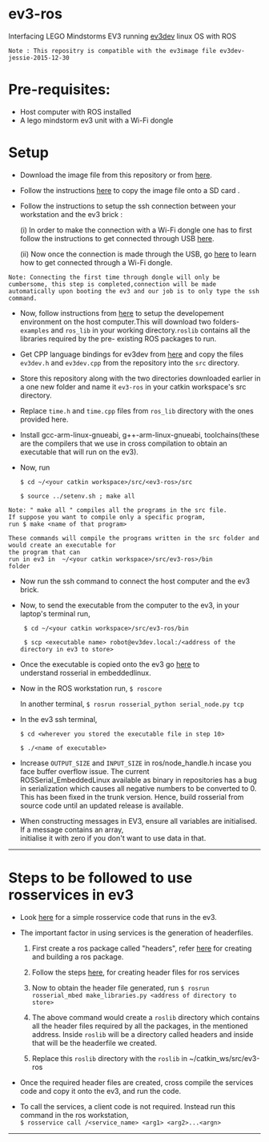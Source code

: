 ev3-ros
=======

Interfacing LEGO Mindstorms EV3 running [ev3dev](https://github.com/ev3dev/ev3dev) linux OS with ROS  

```
Note : This repositry is compatible with the ev3image file ev3dev-jessie-2015-12-30

```


Pre-requisites:
===============
+ Host computer with ROS installed
+ A lego mindstorm ev3 unit with a Wi-Fi dongle

Setup
=====
+ Download the image file from this repository or from [here](https://github.com/ev3dev/ev3dev/releases).

+ Follow the instructions [here](http://www.ev3dev.org/docs/getting-started/) to copy the image file onto a SD card .

+ Follow the instructions to setup the ssh connection between your workstation and the ev3 brick :

	(i) In order to make the connection with a Wi-Fi dongle one has to first follow the instructions to get connected through USB [here]( 
		http://www.ev3dev.org/docs/tutorials/connecting-to-the-internet-via-usb/).

	(ii) Now once the connection is made through the USB, go [here](http://www.ev3dev.org/docs/tutorials/setting-up-wifi-using-the-command-line/) to learn how to get connected through a Wi-Fi dongle.

```
Note: Connecting the first time through dongle will only be cumbersome, this step is completed,connection will be made automatically upon booting the ev3 and our job is to only type the ssh command. 
```

+ Now, follow instructions from [here](http://wiki.ros.org/rosserial_embeddedlinux/GenericInstall) 
   to setup the developement environment on the host computer.This will download two folders- `examples` and `ros_lib` in your working directory.`roslib` contains all the libraries required by the pre- existing ROS packages
   to run. 

+ Get CPP language bindings for ev3dev from [here](https://github.com/ev3dev/ev3dev-lang)
   and copy the files `ev3dev.h` and `ev3dev.cpp` from the repository into the `src` directory.

+ Store this repository along with the two directories downloaded earlier in a one new folder and name it `ev3-ros` in your catkin workspace's src directory.

+ Replace `time.h` and `time.cpp` files from `ros_lib` directory with the ones provided here.

+ Install gcc-arm-linux-gnueabi, g++-arm-linux-gnueabi, toolchains(these are the compilers that we use in 
   cross compilation to obtain an executable that will run on the ev3).

+ Now, run

  `$ cd ~/<your catkin workspace>/src/<ev3-ros>/src`

  `$ source ../setenv.sh ; make all`

```
Note: " make all " compiles all the programs in the src file.
If suppose you want to compile only a specific program, 
run $ make <name of that program> 

These commands will compile the programs written in the src folder and would create an executable for 
the program that can
run in ev3 in  ~/<your catkin workspace>/src/ev3-ros>/bin 
folder   
```

+ Now run the ssh command to connect the host computer and the ev3 brick.

+ Now, to send the executable from the computer to the ev3, in your laptop's terminal run,

   ` $ cd ~/<your catkin workspace>/src/ev3-ros/bin`

   ` $ scp <executable name> robot@ev3dev.local:/<address of the directory in ev3 to store>`

+ Once the executable is copied onto the ev3 go [here](http://wiki.ros.org/rosserial_embeddedlinux/Tutorials) to   
    understand rosserial in embeddedlinux.

+ Now in the ROS workstation run, 
	`$ roscore `

	In another terminal, 
	`$ rosrun rosserial_python serial_node.py tcp`

+ In the ev3 ssh terminal, 

	`$ cd <wherever you stored the executable file in step 10>`

	`$ ./<name of executable>`

+ Increase `OUTPUT_SIZE` and `INPUT_SIZE` in ros/node_handle.h incase you face buffer overflow issue. The current  
    ROSSerial_EmbeddedLinux available as binary in repositories has a bug in serialization which causes all negative numbers to be converted to 0. This has been fixed in the trunk version. Hence, build rosserial from source code until an updated release is available.
 
+ When constructing messages in EV3, ensure all variables are initialised. If a message contains an array,  
    initialise it with zero if you don't want to use data in that.
---

Steps to be followed to use rosservices in ev3 
===


+ Look [here](http://wiki.ros.org/rosserial_embeddedlinux/Tutorials/Example%20service) for a simple rosservice code that runs in the ev3. 

+ The important factor in using services is the generation of headerfiles.
 
	1. First create a ros package called "headers", refer [here](http://wiki.ros.org/ROS/Tutorials/CreatingPackage) for creating and building a ros package.

	2. Follow the steps [here](http://wiki.ros.org/ROS/Tutorials/CreatingMsgAndSrv), for creating header files for ros services 

	3. Now to obtain the header file generated, run `$ rosrun rosserial_mbed make_libraries.py <address of directory to  store> `

	4. The above command would create a `roslib` directory which contains all the header files required by all the packages, in the mentioned address. Inside `roslib` will be a directory called headers and inside that will be the headerfile we created. 

	5. Replace this `roslib` directory with the `roslib` in ~/catkin_ws/src/ev3-ros

+ Once the required header files are created, cross compile the services code and copy it onto the ev3, and run the  code. 

+ To call the services, a client code is not required. Instead run this command in the ros workstation,  
	`$ rosservice call /<service_name> <arg1> <arg2>...<argn>`
---

